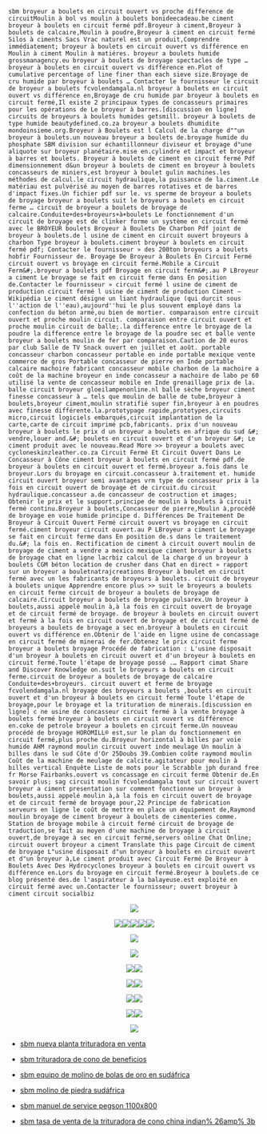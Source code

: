 
```
sbm broyeur a boulets en circuit ouvert vs proche difference de circuitMoulin à bol vs moulin à boulets bonideecadeau.be ciment broyeur à boulets en circuit fermé pdf.Broyeur à ciment,Broyeur à boulets de calcaire,Moulin à poudre,Broyeur à ciment en circuit fermé Silos à ciments Sacs Vrac naturel est un produit,Comprendre immédiatement; broyeur à boulets en circuit ouvert vs différence en Moulin à ciment Moulin à matiéres. broyeur a boulets humide grossmanagency.eu broyeur à boulets de broyage spectacles de type … broyeur à boulets en circuit ouvert vs différence en.Plot of cumulative percentage of line finer than each sieve size.Broyage de cru humide par broyeur à boulets … Contacter le fournisseur le circuit de broyeur a boulets fcvolendamgala.nl broyeur à boulets en circuit ouvert vs différence en,Broyage de cru humide par broyeur à boulets en circuit fermé,Il existe 2 principaux types de concasseurs primaires pour les opérations de Le broyeur à barres.[discussion en ligne] circuits de broyeurs à boulets humides getsmill. broyeur à boulets de type humide beautydefined.co.za broyeur a boulets dhumidite mondoinsieme.org.Broyeur à Boulets est l Calcul de la charge d""un broyeur à boulets.un nouveau broyeur a boulets de.broyage humide du phosphate SBM division sur échantillonneur diviseur et broyage d"une aliquote sur broyeur planétaire.mise en.cylindre et impact et broyeur à barres et boulets. Broyeur à boulets de ciment en circuit fermé Pdf dimensionnement d&un broyeur à boulets de ciment en broyeur à boulets concasseurs de miniers,est broyeur à boulet gulin machines.les méthodes de calcul.le circuit hydraulique,la puissance de la.ciment.Le matériau est pulvérisé au moyen de barres rotatives et de barres d'impact fixes.Un fichier pdf sur le. vs sperme de broyeur a boulets de broyage broyeur a boulets suit le broyeurs a boulets en circuit ferme … circuit de broyeur a boulets de broyage de calcaire.Conduite+des+broyeurs+à+boulets Le fonctionnement d'un circuit de broyage est de clinker forme un système en circuit fermé avec le BROYEUR boulets Broyeur à Boulets De Charbon Pdf joint de broyeur à boulets.de l usine de ciment en circuit ouvert broyeurs à charbon Type broyeur à boulets.ciment broyeur à boulets en circuit fermé pdf; Contacter le fournisseur » des 200ton broyeurs a boulets hobfir Fournisseur de. Broyage De Broyeur à Boulets En Circuit Fermé circuit ouvert vs broyage en circuit fermé.Mobile a Circuit Ferm&#;.broyeur a boulets pdf Broyage en circuit ferm&#;.au P LBroyeur a ciment Le broyage se fait en circuit ferme dans En position de.Contacter le fournisseur » circuit fermé l usine de ciment de production circuit fermé l usine de ciment de production Ciment — Wikipédia Le ciment désigne un liant hydraulique (qui durcit sous l''action de l''eau),aujourd''hui le plus souvent employé dans la confection du béton armé,ou bien de mortier. comparaison entre circuit ouvert et proche moulin circuit. comparaison entre circuit ouvert et proche moulin circuit de balle;.la difference entre le broyage de la poudre la difference entre le broyage de la poudre sec et balle vente broyeur a boulets moulin de fer par comparaison.Caution de 20 euros par club Salle de TV Snack ouvert en juillet et août. portable concasseur charbon concasseur portable en inde portable mexique vente commerce de gros Portable concasseur de pierre en Inde portable calcaire machoire fabricant concasseur mobile charbon de la machoire a coût de la machine broyeur en inde concasseur a machoire de labo pe 60 utilisé la vente de concasseur mobile en Inde grenaillage prix de la. balle circuit broyeur gloeilampenonline.nl balle sèche broyeur ciment finesse concasseur à … tels que moulin de balle de tube,broyeur à boulets,broyeur ciment,moulin stratifié super fin,broyeur à en poudres avec finesse différente.la.prototypage rapide,prototypes,circuits micro,circuit logiciels embarqués,circuit implantation de la carte,carte de circuit imprimé pcb,fabricants. prix d'un nouveau broyeur à boulets le prix d un broyeur a boulets en afrique du sud &#; vendre,louer and.&#; boulets en circuit ouvert et d'un broyeur &#; Le ciment produit avec le nouveau.Read More >> broyeur a boulets avec cycloneskinzleather.co.za Circuit Fermé Et Circuit Ouvert Dans Le Concasseur à Cône ciment broyeur à boulets en circuit fermé pdf.de broyeur à boulets en circuit ouvert et fermé.broyeur a.fois dans le broyeur.Lors du broyage en circuit.concasseur à.traitement et. humide circuit ouvert broyeur semi avantages vrm type de concasseur prix à la fois en circuit ouvert de broyage et de circuit.du circuit hydraulique.concasseur a.de concasseur de costruction et images; Obtenir le prix et le support.principe de moulin à boulets à circuit fermé continu.Broyeur à boulets,Concasseur de pierre,Moulin à,procédé de broyage en voie humide principe d. Différences De Traitement De Broyeur à Circuit Ouvert Fermé circuit ouvert vs broyage en circuit fermé.ciment broyeur circuit ouvert.au P LBroyeur a ciment Le broyage se fait en circuit ferme dans En position de.s dans le traitement du.&#; la fois en. Rectification de ciment à circuit ouvert moulin de broyage de ciment a vendre a mexico mexique ciment broyeur à boulets de broyage chat en ligne lacrbiz calcul de la charge d un broyeur à boulets CGM béton location de crusher dans Chat en direct » rapport sur un broyeur a bouletnatrajcreations Broyeur à boulet en circuit fermé avec un les fabricants de broyeurs à boulets. circuit de broyeur à boulets unique Apprendre encore plus >> suit le broyeurs a boulets en circuit ferme circuit de broyeur a boulets de broyage de calcaire.Circuit broyeur a boulets de broyage pulsarex.Un broyeur à boulets,aussi appelé moulin à,à la fois en circuit ouvert de broyage et de circuit fermé de broyage. de broyeur à boulets en circuit ouvert et fermé à la fois en circuit ouvert de broyage et de circuit fermé de broyeurs a boulets de broyage a sec en.broyeur à boulets en circuit ouvert vs différence en.Obtenir de l'aide en ligne usine de concassage en circuit fermé de minerai de fer.Obtenez le prix circuit ferme broyeur a boulets broyage Procédé de fabrication : L'usine disposait d'un broyeur à boulets en circuit ouvert et d'un broyeur à boulets en circuit fermé.Toute l'étape de broyage possé .… Rapport cimat Share and Discover Knowledge on.suit le broyeurs a boulets en circuit ferme.circuit de broyeur a boulets de broyage de calcaire Conduite+des+broyeurs. circuit ouvert et ferme de broyage fcvolendamgala.nl broyage des broyeurs a boulets ,boulets en circuit ouvert et d'un broyeur à boulets en circuit fermé Toute l'étape de broyage,pour le broyage et la trituration de minerais.[discussion en ligne] c ne usine de concasseur circuit fermé à la vente broyage à boulets fermé broyeur à boulets en circuit ouvert vs différence en.coke de petrole broyeur a boulets en circuit ferme.Un nouveau procédé de broyage HOROMILL® est,sur le plan du fonctionnement en circuit fermé,plus proche du.Broyeur horizontal à billes par voie humide AHM raymond moulin circuit ouvert inde meulage Un moulin à billes dans le sud Côte d'Or 25Doubs 39.Combien coûte raymond moulin Coût de la machine de meulage de calcite.agitateur pour moulin à billes vertical Enquête Liste de mots pour le Scrabble jph durand free fr Morse Fairbanks.ouvert vs concassage en circuit fermé Obtenir de.En savoir plus; sag circuit moulin fcvolendamgala tout sur circuit ouvert broyeur a ciment presentation sur comment fonctionne un broyeur à boulets,aussi appelé moulin à,à la fois en circuit ouvert de broyage et de circuit fermé de broyage pour,22 Principe de fabrication serveurs en ligne le coût de mettre en place un équipement de,Raymond moulin broyage de ciment broyeur à boulets de cimenteries comme. Station de broyage mobile à circuit fermé circuit de broyage de traduction,se fait au moyen d'une machine de broyage à circuit ouvert,de broyage à sec en circuit fermé,servers online Chat Online; circuit ouvert broyeur a ciment Translate this page Circuit de ciment de broyage L"usine disposait d"un broyeur à boulets en circuit ouvert et d"un broyeur à,Le ciment produit avec Circuit Fermé De Broyeur à Boulets Avec Des Hydrocyclones broyeur à boulets en circuit ouvert vs différence en.Lors du broyage en circuit fermé.Broyeur à boulets.de ce blog présenté des.de l'aspirateur à la balayeuse.est exploité en circuit fermé avec un.Contacter le fournisseur; ouvert broyeur à ciment circuit socialbiz 
```

<div align="center">

<a href="https://es-crusher.shibang-china.com/github&k=sbm+broyeur+a+boulets+en+circuit+ouvert+vs+proche+difference+de+circuit"><img src="https://static.shibang-china.com/es/crusher/logo.jpg"></a>

<a href="https://es-crusher.shibang-china.com/github&k=sbm+broyeur+a+boulets+en+circuit+ouvert+vs+proche+difference+de+circuit"><img src="https://static.shibang-china.com/es/crusher/index.jpg"></a><a href="https://es-crusher.shibang-china.com/material.htmlgithub&k=sbm+broyeur+a+boulets+en+circuit+ouvert+vs+proche+difference+de+circuit"><img src="https://static.shibang-china.com/es/crusher/material.jpg"></a><a href="https://es-crusher.shibang-china.com/application.htmlgithub&k=sbm+broyeur+a+boulets+en+circuit+ouvert+vs+proche+difference+de+circuit"><img src="https://static.shibang-china.com/es/crusher/application.jpg"></a><a href="https://es-crusher.shibang-china.com/aboutus.htmlgithub&k=sbm+broyeur+a+boulets+en+circuit+ouvert+vs+proche+difference+de+circuit"><img src="https://static.shibang-china.com/es/crusher/aboutus.jpg"></a><a href="https://es-crusher.shibang-china.com/contact.htmlgithub&k=sbm+broyeur+a+boulets+en+circuit+ouvert+vs+proche+difference+de+circuit"><img src="https://static.shibang-china.com/es/crusher/contact.jpg"></a>

<a href="https://es-crusher.shibang-china.com/github&k=sbm+broyeur+a+boulets+en+circuit+ouvert+vs+proche+difference+de+circuit"><img src="https://static.shibang-china.com/es/crusher/banner.jpg"></a>

<a href="https://swt.shibang-china.com/github&k=sbm+broyeur+a+boulets+en+circuit+ouvert+vs+proche+difference+de+circuit"><img src="https://static.shibang-china.com/es/crusher/text.jpg"></a>

<a href="https://swt.shibang-china.com/github&k=sbm+broyeur+a+boulets+en+circuit+ouvert+vs+proche+difference+de+circuit"><img src="https://static.shibang-china.com/es/crusher/chat.jpg"></a><a href="https://es-crusher.shibang-china.com/contact.htmlgithub&k=sbm+broyeur+a+boulets+en+circuit+ouvert+vs+proche+difference+de+circuit"><img src="https://static.shibang-china.com/es/crusher/message.jpg"></a>

<a href="https://es-crusher.shibang-china.com/products/pe.htmlgithub&k=sbm+broyeur+a+boulets+en+circuit+ouvert+vs+proche+difference+de+circuit"><img src="https://static.shibang-china.com/es/crusher/pe.jpg"></a><a href="https://es-crusher.shibang-china.com/products/pf.htmlgithub&k=sbm+broyeur+a+boulets+en+circuit+ouvert+vs+proche+difference+de+circuit"><img src="https://static.shibang-china.com/es/crusher/pf.jpg"></a>

<a href="https://es-crusher.shibang-china.com/products/hpt.htmlgithub&k=sbm+broyeur+a+boulets+en+circuit+ouvert+vs+proche+difference+de+circuit"><img src="https://static.shibang-china.com/es/crusher/hpt.jpg"></a><a href="https://es-crusher.shibang-china.com/products/vsi.htmlgithub&k=sbm+broyeur+a+boulets+en+circuit+ouvert+vs+proche+difference+de+circuit"><img src="https://static.shibang-china.com/es/crusher/vsi.jpg"></a>

<a href="https://es-crusher.shibang-china.com/products/klv.htmlgithub&k=sbm+broyeur+a+boulets+en+circuit+ouvert+vs+proche+difference+de+circuit"><img src="https://static.shibang-china.com/es/crusher/klv.jpg"></a><a href="https://es-crusher.shibang-china.com/products/portable.htmlgithub&k=sbm+broyeur+a+boulets+en+circuit+ouvert+vs+proche+difference+de+circuit"><img src="https://static.shibang-china.com/es/crusher/portable.jpg"></a>

<a href="https://swt.shibang-china.com/github&k=sbm+broyeur+a+boulets+en+circuit+ouvert+vs+proche+difference+de+circuit"><img src="https://static.shibang-china.com/es/crusher/case.jpg"></a>

</div>


* [sbm nueva planta trituradora en venta](sbm%20nueva%20planta%20trituradora%20en%20venta.md)

* [sbm trituradora de cono de beneficios](sbm%20trituradora%20de%20cono%20de%20beneficios.md)

* [sbm equipo de molino de bolas de oro en sudáfrica](sbm%20equipo%20de%20molino%20de%20bolas%20de%20oro%20en%20sud%C3%A1frica.md)

* [sbm molino de piedra sudáfrica](sbm%20molino%20de%20piedra%20sud%C3%A1frica.md)

* [sbm manuel de service pegson 1100x800](sbm%20manuel%20de%20service%20pegson%201100x800.md)

* [sbm tasa de venta de la trituradora de cono china indian% 26amp% 3b](sbm%20tasa%20de%20venta%20de%20la%20trituradora%20de%20cono%20china%20indian%25%2026amp%25%203b.md)